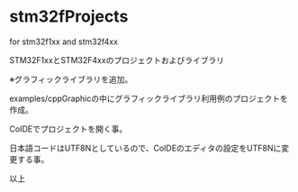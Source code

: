 # stm32fProjects
for stm32f1xx and stm32f4xx

STM32F1xxとSTM32F4xxのプロジェクトおよびライブラリ

※グラフィックライブラリを追加。

examples/cppGraphicの中にグラフィックライブラリ利用例のプロジェクトを作成。

CoIDEでプロジェクトを開く事。

日本語コードはUTF8Nとしているので、CoIDEのエディタの設定をUTF8Nに変更する事。

以上
